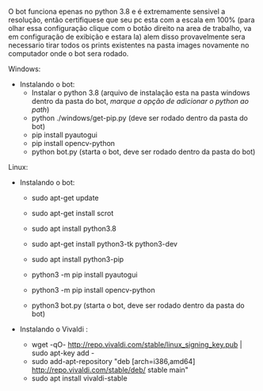 O bot funciona epenas no python 3.8 e é extremamente sensivel a resolução, então certifiquese que seu pc esta com a escala em 100% (para olhar essa configuração clique com o botão direito na area de trabalho, va em configuração de exibição e estara la) alem disso provavelmente sera necessario tirar todos os prints existentes na pasta images novamente no computador onde o bot sera rodado.

Windows:
- Instalando o bot:
	- Instalar o python 3.8 (arquivo de instalação esta na pasta windows dentro da pasta do bot, *marque a opção de adicionar o python ao path*)
	- python ./windows/get-pip.py (deve ser rodado dentro da pasta do bot)
	- pip install pyautogui
	- pip install opencv-python
	- python bot.py (starta o bot, deve ser rodado dentro da pasta do bot)

Linux:
- Instalando o bot:
	- sudo apt-get update
	- sudo apt-get install scrot
	- sudo apt install python3.8
	- sudo apt-get install python3-tk python3-dev
	- sudo apt install python3-pip
	- python3 -m pip install pyautogui
	- python3 -m pip install opencv-python

	- python3 bot.py (starta o bot, deve ser rodado dentro da pasta do bot)
		
- Instalando o Vivaldi :
	- wget -qO- http://repo.vivaldi.com/stable/linux_signing_key.pub | sudo apt-key add -
	- sudo add-apt-repository "deb [arch=i386,amd64] http://repo.vivaldi.com/stable/deb/ stable main"
	- sudo apt install vivaldi-stable
